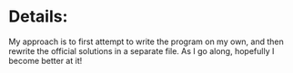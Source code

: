 # Details:
My approach is to first attempt to write the program on my own, and then rewrite the official solutions in a separate file. As I go along, hopefully I become better at it!
